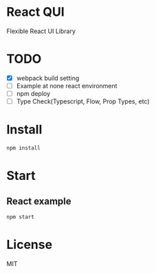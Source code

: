 # React QUI

Flexible React UI Library

# TODO

- [x] webpack build setting
- [ ] Example at none react environment
- [ ] npm deploy
- [ ] Type Check(Typescript, Flow, Prop Types, etc)

# Install

```sh
npm install
```

# Start

## React example

```sh
npm start
```

# License

MIT
